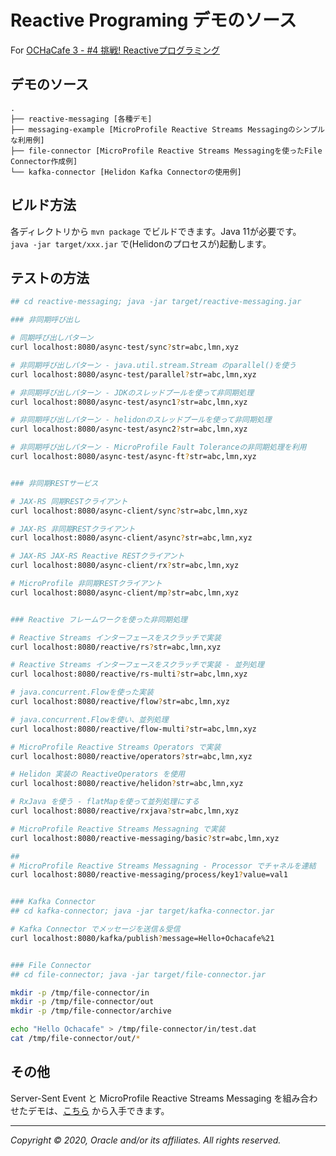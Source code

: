 # Reactive Programing デモのソース 

For [OCHaCafe 3 - #4 挑戦! Reactiveプログラミング](https://connpass.com/event/189340/)


## デモのソース

~~~
.
├── reactive-messaging [各種デモ]
├── messaging-example [MicroProfile Reactive Streams Messagingのシンプルな利用例]
├── file-connector [MicroProfile Reactive Streams Messagingを使ったFile Connector作成例]
└── kafka-connector [Helidon Kafka Connectorの使用例]
~~~

## ビルド方法


各ディレクトリから `mvn package` でビルドできます。Java 11が必要です。  
`java -jar target/xxx.jar` で(Helidonのプロセスが)起動します。


## テストの方法

```bash
## cd reactive-messaging; java -jar target/reactive-messaging.jar

### 非同期呼び出し

# 同期呼び出しパターン
curl localhost:8080/async-test/sync?str=abc,lmn,xyz

# 非同期呼び出しパターン - java.util.stream.Stream のparallel()を使う
curl localhost:8080/async-test/parallel?str=abc,lmn,xyz

# 非同期呼び出しパターン - JDKのスレッドプールを使って非同期処理
curl localhost:8080/async-test/async1?str=abc,lmn,xyz

# 非同期呼び出しパターン - helidonのスレッドプールを使って非同期処理
curl localhost:8080/async-test/async2?str=abc,lmn,xyz

# 非同期呼び出しパターン - MicroProfile Fault Toleranceの非同期処理を利用
curl localhost:8080/async-test/async-ft?str=abc,lmn,xyz


### 非同期RESTサービス

# JAX-RS 同期RESTクライアント
curl localhost:8080/async-client/sync?str=abc,lmn,xyz

# JAX-RS 非同期RESTクライアント
curl localhost:8080/async-client/async?str=abc,lmn,xyz

# JAX-RS JAX-RS Reactive RESTクライアント
curl localhost:8080/async-client/rx?str=abc,lmn,xyz

# MicroProfile 非同期RESTクライアント
curl localhost:8080/async-client/mp?str=abc,lmn,xyz


### Reactive フレームワークを使った非同期処理

# Reactive Streams インターフェースをスクラッチで実装
curl localhost:8080/reactive/rs?str=abc,lmn,xyz

# Reactive Streams インターフェースをスクラッチで実装 - 並列処理
curl localhost:8080/reactive/rs-multi?str=abc,lmn,xyz

# java.concurrent.Flowを使った実装
curl localhost:8080/reactive/flow?str=abc,lmn,xyz

# java.concurrent.Flowを使い、並列処理
curl localhost:8080/reactive/flow-multi?str=abc,lmn,xyz

# MicroProfile Reactive Streams Operators で実装
curl localhost:8080/reactive/operators?str=abc,lmn,xyz

# Helidon 実装の ReactiveOperators を使用
curl localhost:8080/reactive/helidon?str=abc,lmn,xyz

# RxJava を使う - flatMapを使って並列処理にする
curl localhost:8080/reactive/rxjava?str=abc,lmn,xyz

# MicroProfile Reactive Streams Messagning で実装
curl localhost:8080/reactive-messaging/basic?str=abc,lmn,xyz

##
# MicroProfile Reactive Streams Messagning - Processor でチャネルを連結
curl localhost:8080/reactive-messaging/process/key1?value=val1


### Kafka Connector
## cd kafka-connector; java -jar target/kafka-connector.jar

# Kafka Connector でメッセージを送信＆受信
curl localhost:8080/kafka/publish?message=Hello+Ochacafe%21


### File Connector
## cd file-connector; java -jar target/file-connector.jar

mkdir -p /tmp/file-connector/in
mkdir -p /tmp/file-connector/out
mkdir -p /tmp/file-connector/archive

echo "Hello Ochacafe" > /tmp/file-connector/in/test.dat
cat /tmp/file-connector/out/*
```


## その他

Server-Sent Event と MicroProfile Reactive Streams Messaging を組み合わせたデモは、[こちら](https://github.com/oracle/helidon/tree/master/examples/microprofile/messaging-sse) から入手できます。


---
_Copyright © 2020, Oracle and/or its affiliates. All rights reserved._


